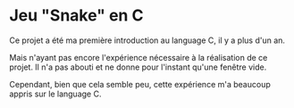 # Jeu "Snake" en C
Ce projet a été ma première introduction au language C, il y a plus d'un an.

Mais n'ayant pas encore l'expérience nécessaire à la réalisation de ce projet. Il n'a pas abouti et ne donne pour l'instant qu'une fenêtre vide.

Cependant, bien que cela semble peu, cette expérience m'a beaucoup appris sur le language C.
